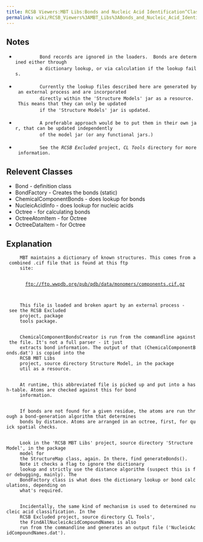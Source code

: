 ```yaml
---
title: RCSB Viewers:MBT Libs:Bonds and Nucleic Acid Identification^Classification
permalink: wiki/RCSB_Viewers%3AMBT_Libs%3ABonds_and_Nucleic_Acid_Identification%5EClassification
---
```


Notes
-----

-   `         Bond records are ignored in the loaders.  Bonds are determined either through`  
    `         a dictionary lookup, or via calculation if the lookup fails.`  
    `       `
-   `         Currently the lookup files described here are generated by an external process and are incorporated`  
    `         directly within the 'Structure Models' jar as a resource.  This means that they can only be updated`  
    `         if the 'Structure Models' jar is updated.`  
    `       `
-   `         A preferable approach would be to put them in their own jar, that can be updated independently`  
    `         of the model jar (or any functional jars.)`  
    `       `
-   `         See the `<em>`RCSB Excluded`</em>` project, `<em>`CL Tools`</em>` directory for more information.`

Relevent Classes
----------------

-   Bond - definition class
-   BondFactory - Creates the bonds (static)
-   ChemicalComponentBonds - does lookup for bonds
-   NucleicAcidInfo - does lookup for nucleic acids
-   Octree - for calculating bonds
-   OctreeAtomItem - for Octree
-   OctreeDataItem - for Octree

Explanation
-----------

`     MBT maintains a dictionary of known structures. This comes from a combined .cif file that is found at this ftp`  
`     site:`  
`   `

`       `[`ftp://ftp.wwpdb.org/pub/pdb/data/monomers/components.cif.gz`](ftp://ftp.wwpdb.org/pub/pdb/data/monomers/components.cif.gz)  

`   `

`     This file is loaded and broken apart by an external process - see the `<span class="projectname">`RCSB Excluded`</span>` `  
`     project, package`  
`     `<span class="packagename">`tools`</span>` package.`  
`   `

`     `<span class="classname">`ChemicalComponentBondsCreator`</span>` is run from the commandline against the file. It's not a full parser - it just`  
`     extracts bond information. The output of that (ChemicalComponentBonds.dat') is copied into the`  
`     `<span class="projectname">`RCSB MBT Libs`</span>  
`     project, source directory `<span class="foldername">`Structure Model`</span>`, in the package`  
`     `<span class="packagename">`util`</span>` as a resource.`  
`   `

`     At runtime, this abbreviated file is picked up and put into a hash-table. Atoms are checked against this for bond`  
`     information.`  
`   `

`     If bonds are not found for a given residue, the atoms are run through a bond-generation algorithm that determines`  
`     bonds by distance. Atoms are arranged in an octree, first, for quick spatial checks.`  
`   `

`     Look in the 'RCSB MBT Libs' project, source directory 'Structure Model', in the package`  
`     `<span class="packagename">`model`</span>` for`  
`     the `<span class="classname">`StructureMap`</span>` class, again. In there, find `<span class="method">`generateBonds()`</span>`.`  
`     Note it checks a flag to ignore the dictionary`  
`     lookup and strictly use the distance algorithm (suspect this is for debugging, mainly). The`  
`     `<span class="classname">`BondFactory`</span>` class is what does the dictionary lookup or bond calculations, depending on`  
`     what's required.`  
`   `

`     Incidentally, the same kind of mechanism is used to determined nucleic acid classification. In the `  
`     `<span classname="projectname">`RCSB Excluded`</span>` project, source directory `<span class="foldername">`CL Tools'`</span>`,`  
`     the `<span class="classname">`FindAllNucleicAcidCompoundNames`</span>` is also`  
`     run from the commandline and generates an output file ('NucleicAcidCompoundNames.dat').`  
`   `
